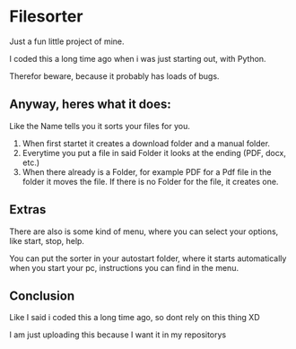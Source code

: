 # Filesorter
Just a fun little project of mine.

I coded this a long time ago when i was just starting out, with Python.

Therefor beware, because it probably has loads of bugs.

## Anyway, heres what it does:
Like the Name tells you it sorts your files for you. 
1. When first startet it creates a download folder and a manual folder.
2. Everytime you put a file in said Folder it looks at the ending (PDF, docx, etc.)
3. When there already is a Folder, for example PDF for a Pdf file in the folder it moves the file. If there is no Folder for the file, it creates one.

## Extras

There are also is some kind of menu, where you can select your options, like start, stop, help.

You can put the sorter in your autostart folder, where it starts automatically when you start your pc, instructions you can find in the menu.

## Conclusion
Like I said i coded this a long time ago, so dont rely on this thing XD

I am just uploading this because I want it in my repositorys
